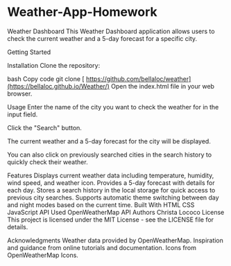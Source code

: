 # Weather-App-Homework
Weather Dashboard
This Weather Dashboard application allows users to check the current weather and a 5-day forecast for a specific city.

Getting Started

Installation
Clone the repository:

bash
Copy code
git clone [ https://github.com/bellaloc/weather](https://bellaloc.github.io/Weather/)
Open the index.html file in your web browser.

Usage
Enter the name of the city you want to check the weather for in the input field.

Click the "Search" button.

The current weather and a 5-day forecast for the city will be displayed.

You can also click on previously searched cities in the search history to quickly check their weather.

Features
Displays current weather data including temperature, humidity, wind speed, and weather icon.
Provides a 5-day forecast with details for each day.
Stores a search history in the local storage for quick access to previous city searches.
Supports automatic theme switching between day and night modes based on the current time.
Built With
HTML
CSS
JavaScript
API Used
OpenWeatherMap API
Authors
Christa Lococo
License
This project is licensed under the MIT License - see the LICENSE file for details.

Acknowledgments
Weather data provided by OpenWeatherMap.
Inspiration and guidance from online tutorials and documentation.
Icons from OpenWeatherMap Icons.
